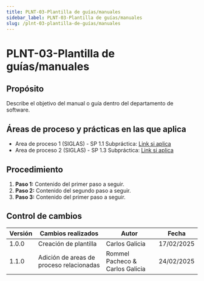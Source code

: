 ```yaml
---
title: PLNT-03-Plantilla de guías/manuales
sidebar_label: PLNT-03-Plantilla de guías/manuales
slug: /plnt-03-plantilla-de-guías/manuales
---
```


# PLNT-03-Plantilla de guías/manuales

## Propósito

Describe el objetivo del manual o guía dentro del departamento de software.

## Áreas de proceso y prácticas en las que aplica

- Area de proceso 1 (SIGLAS) - SP 1.1 Subpráctica: [Link si aplica](https://example.com/)
- Area de proceso 2 (SIGLAS) - SP 1.3 Subpráctica: [Link si aplica](https://example.com/)

## Procedimiento

1. **Paso 1:**
   Contenido del primer paso a seguir.
2. **Paso 2:**
   Contenido del segundo paso a seguir.
3. **Paso 3:**
   Contenido del primer paso a seguir.

## Control de cambios

| Versión | Cambios realizados                       | Autor                           | Fecha      |
| ------- | ---------------------------------------- | ------------------------------- | ---------- |
| 1.0.0   | Creación de plantilla                    | Carlos Galicia                  | 17/02/2025 |
| 1.1.0   | Adición de areas de proceso relacionadas | Rommel Pacheco & Carlos Galicia | 24/02/2025 |
